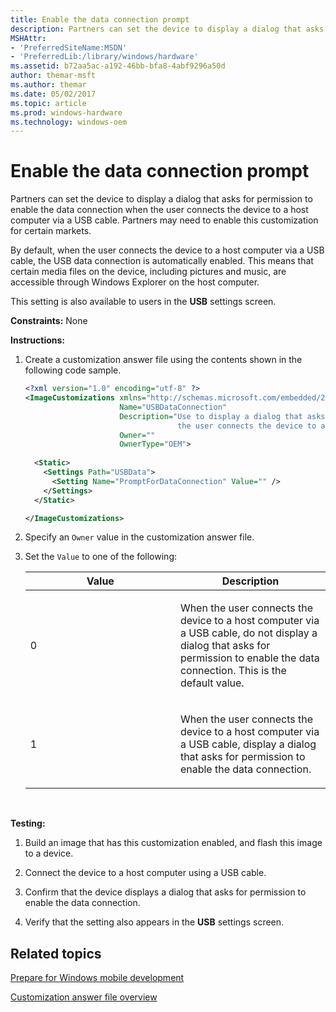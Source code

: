 ```yaml
---
title: Enable the data connection prompt
description: Partners can set the device to display a dialog that asks for permission to enable the data connection when the user connects the device to a host computer via a USB cable.
MSHAttr:
- 'PreferredSiteName:MSDN'
- 'PreferredLib:/library/windows/hardware'
ms.assetid: b72aa5ac-a192-46bb-bfa8-4abf9296a50d
author: themar-msft
ms.author: themar
ms.date: 05/02/2017
ms.topic: article
ms.prod: windows-hardware
ms.technology: windows-oem
---
```


# Enable the data connection prompt


Partners can set the device to display a dialog that asks for permission to enable the data connection when the user connects the device to a host computer via a USB cable. Partners may need to enable this customization for certain markets.

By default, when the user connects the device to a host computer via a USB cable, the USB data connection is automatically enabled. This means that certain media files on the device, including pictures and music, are accessible through Windows Explorer on the host computer.

This setting is also available to users in the **USB** settings screen.

<a href="" id="constraints---none"></a>**Constraints:** None  

<a href="" id="instructions-"></a>**Instructions:**  
1.  Create a customization answer file using the contents shown in the following code sample.

    ```XML
    <?xml version="1.0" encoding="utf-8" ?>  
    <ImageCustomizations xmlns="http://schemas.microsoft.com/embedded/2004/10/ImageUpdate"  
                         Name="USBDataConnection"  
                         Description="Use to display a dialog that asks for permission to enable the data connection when 
                                      the user connects the device to a host computer via a USB cable."  
                         Owner=""  
                         OwnerType="OEM"> 
      
      <Static>  
        <Settings Path="USBData">  
          <Setting Name="PromptForDataConnection" Value="" />   
        </Settings>  
      </Static>

    </ImageCustomizations>
    ```

2.  Specify an `Owner` value in the customization answer file.

3.  Set the `Value` to one of the following:

    <table>
    <colgroup>
    <col width="50%" />
    <col width="50%" />
    </colgroup>
    <thead>
    <tr class="header">
    <th>Value</th>
    <th>Description</th>
    </tr>
    </thead>
    <tbody>
    <tr class="odd">
    <td><p>0</p></td>
    <td><p>When the user connects the device to a host computer via a USB cable, do not display a dialog that asks for permission to enable the data connection. This is the default value.</p></td>
    </tr>
    <tr class="even">
    <td><p>1</p></td>
    <td><p>When the user connects the device to a host computer via a USB cable, display a dialog that asks for permission to enable the data connection.</p></td>
    </tr>
    </tbody>
    </table>

     

<a href="" id="testing-"></a>**Testing:**  
1.  Build an image that has this customization enabled, and flash this image to a device.

2.  Connect the device to a host computer using a USB cable.

3.  Confirm that the device displays a dialog that asks for permission to enable the data connection.

4.  Verify that the setting also appears in the **USB** settings screen.

## Related topics

[Prepare for Windows mobile development](https://docs.microsoft.com/en-us/windows-hardware/manufacture/mobile/preparing-for-windows-mobile-development)

[Customization answer file overview](https://docs.microsoft.com/en-us/windows-hardware/customize/mobile/mcsf/customization-answer-file)
